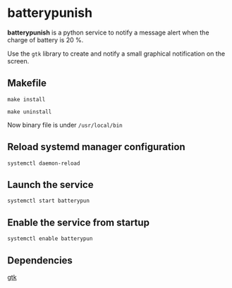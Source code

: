batterypunish
=============

**batterypunish** is a python service to notify a message alert when the charge of battery is 20 %.

Use the `gtk` library to create and notify a small graphical notification on the screen.


## Makefile

`make install`

`make uninstall`

Now binary file is under `/usr/local/bin`


## Reload systemd manager configuration
`systemctl daemon-reload`

## Launch the service
`systemctl start batterypun`

## Enable the service from startup
`systemctl enable batterypun`


## Dependencies

[gtk][pygtk]


[pygtk]: https://wiki.python.org/moin/PyGtk
